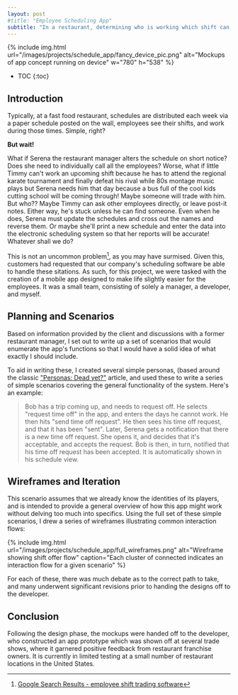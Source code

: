 ```yaml
---
layout: post
#title: "Employee Scheduling App"
subtitle: "In a restaurant, determining who is working which shift can be more complex than it seems. Can we make this process more seamless for employees?"
---
```


{% include img.html
  url="/images/projects/schedule_app/fancy_device_pic.png"
  alt="Mockups of app concept running on device" w="780" h="538"
%}

* TOC
{:toc}

## Introduction

Typically, at a fast food restaurant, schedules are distributed each week via a paper schedule posted on the wall, employees see their shifts, and work during those times. Simple, right?

**But wait!**

What if Serena the restaurant manager alters the schedule on short notice? Does she need to individually call all the employees? Worse, what if little Timmy can't work an upcoming shift because he has to attend the regional karate tournament and finally defeat his rival while 80s montage music plays but Serena needs him that day because a bus full of the cool kids cutting school will be coming through! Maybe someone will trade with him. But who?? Maybe Timmy can ask other employees directly, or leave post-it notes. Either way, he's stuck unless he can find someone.  Even when he does, Serena must update the schedules and cross out the names and reverse them. Or maybe she'll print a new schedule and enter the data into the electronic scheduling system so that her reports will be accurate! Whatever shall we do?

This is not an uncommon problem[^gresultsshifttrade], as you may have surmised. Given this, customers had requested that our company's scheduling software be able to handle these sitations. As such, for this project, we were tasked with the creation of a mobile app designed to make life slightly easier for the employees. It was a small team, consisting of solely a manager, a developer, and myself.

## Planning and Scenarios

Based on information provided by the client and discussions with a former restaurant manager, I set out to write up a set of scenarios that would enumerate the app's functions so that I would have a solid idea of what exactly I should include.

To aid in writing these,  I created several simple personas, (based around the classic ["Personas: Dead yet?"](http://www.uxdesignedge.com/2011/06/personas-dead-yet/) article, and used these to write a series of simple scenarios covering the general functionality of the system. Here's an example:

> Bob has a trip coming up, and needs to request off. He selects "request time off" in the app, and enters the days he cannot work. He then hits "send time off request".  He then sees his time off request, and that it has been "sent".  Later, Serena gets a notification that there is a new time off request. She opens it, and decides that it's acceptable, and accepts the request. Bob is then, in turn, notified that his time off request has been accepted. It is automatically shown in his schedule view. 

## Wireframes and Iteration

This scenario assumes that we already know the identities of its players, and is intended to provide a general overview of how this app might work without delving too much into specifics. Using the full set of these simple scenarios, I drew a series of wireframes illustrating common interaction flows:

{% include img.html
  url="/images/projects/schedule_app/full_wireframes.png"
  alt="Wireframe showing shift offer flow"
  caption="Each cluster of connected indicates an interaction flow for a given scenario"
%}

For each of these, there was much debate as to the correct path to take, and many underwent significant revisions prior to handing the designs off to the developer.

## Conclusion

Following the design phase, the mockups were handed off to the developer, who constructed an app prototype which was shown off at several trade shows, where it garnered positive feedback from restaurant franchise owners. It is currently in limited testing at a small number of restaurant locations in the United States.


 [^gresultsshifttrade]: [Google Search Results - employee shift trading software](https://www.google.com/search?q=employee+shift+trading+software)
